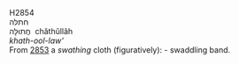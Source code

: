 <body>
  <p>H2854<br>  חתלּה  <br> חֲתוּלָּה  ‎  chăthûllâh  <br><i>khath-ool-law‘ </i><br>From <a href="h2853.htm">2853</a>  a <i>swathing</i> cloth (figuratively): - swaddling band.<br></p>
 </body>